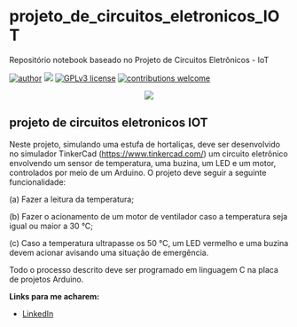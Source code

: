 # projeto_de_circuitos_eletronicos_IOT

Repositório notebook baseado no Projeto de Circuitos Eletrônicos - IoT

[![author](https://img.shields.io/badge/author-IsaacFernandesMendes-red.svg)](https://www.linkedin.com/in/rafael-n-duarte/) [![](https://img.shields.io/badge/python-3.7+-blue.svg)](https://www.python.org/downloads/release/python-365/) [![GPLv3 license](https://img.shields.io/badge/License-GPLv3-blue.svg)](http://perso.crans.org/besson/LICENSE.html) [![contributions welcome](https://img.shields.io/badge/contributions-welcome-brightgreen.svg?style=flat)](https://github.com/rafaelnduarte/portfolio/issues)

<p align="center">
  <img src=https://img.freepik.com/vetores-gratis/ilustracao-de-jardim-inteligente-automatizado_1284-61608.jpg?w=826&t=st=1679348835~exp=1679349435~hmac=2dccc3c6d80c6e244f9eaae31e4700e15071bbb81bdfda6ed81687890ffecdf5"height=400px >
</p>

## projeto de circuitos eletronicos IOT

Neste projeto, simulando uma estufa de hortaliças, deve ser desenvolvido no simulador TinkerCad (https://www.tinkercad.com/) um circuito eletrônico envolvendo um sensor de temperatura, uma buzina, um LED e um motor, controlados por meio de um Arduino. O projeto deve seguir a seguinte funcionalidade:

(a) Fazer a leitura da temperatura;

(b) Fazer o acionamento de um motor de ventilador caso a temperatura seja igual ou maior a 30 °C;

(c) Caso a temperatura ultrapasse os 50 °C, um LED vermelho e uma buzina devem acionar avisando uma situação de emergência.

Todo o processo descrito deve ser programado em linguagem C na placa de projetos Arduino.

**Links para me acharem:**

* [LinkedIn](https://www.linkedin.com/in/isaacfernandesmendes)
